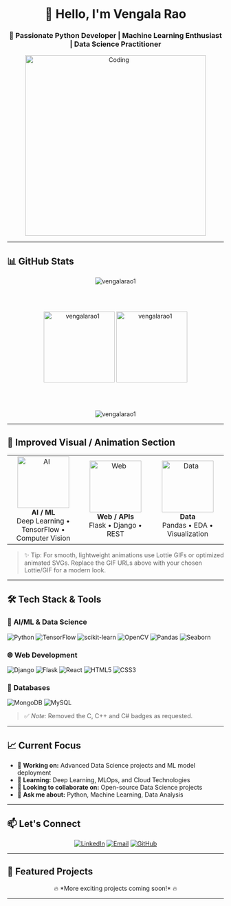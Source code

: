 <h1 align="center">👋 Hello, I'm Vengala Rao</h1>
<h3 align="center">🚀 Passionate Python Developer | Machine Learning Enthusiast | Data Science Practitioner</h3>

<div align="center">
  <!-- Hero animated GIF -->
  <img src="https://media3.giphy.com/media/26tn33aiTi1jkl6H6/giphy.gif" alt="Coding" width="420"/>
</div>

---

## 📊 GitHub Stats

<div align="center">

  <img src="https://komarev.com/ghpvc/?username=vengalarao1&label=Profile%20views&color=0e75b6&style=for-the-badge" alt="vengalarao1" />

  <br><br>

  <img src="https://github-readme-stats.vercel.app/api?username=vengalarao1&show_icons=true&theme=radical&hide_border=true" alt="vengalarao1" height="165" />
  <img src="https://github-readme-stats.vercel.app/api/top-langs?username=vengalarao1&show_icons=true&locale=en&layout=compact&theme=radical&hide_border=true" alt="vengalarao1" height="165" />

  <br><br>

  <img src="https://github-readme-streak-stats.herokuapp.com/?user=vengalarao1&theme=radical&hide_border=true" alt="vengalarao1" />

</div>

---

## 🎨 Improved Visual / Animation Section

<div align="center">

<!-- Example animated cards using GIFs (replace GIF links with your preferred animations) -->
<table><tr>
<td align="center" width="33%">
  <img src="https://media.giphy.com/media/L95W4wv8nnb9K/giphy.gif" alt="AI" width="120"/><br/>
  <strong>AI / ML</strong><br/>
  Deep Learning • TensorFlow • Computer Vision
</td>
<td align="center" width="33%">
  <img src="https://media.giphy.com/media/3o7aCU1f4Jc3Jd1ZbG/giphy.gif" alt="Web" width="120"/><br/>
  <strong>Web / APIs</strong><br/>
  Flask • Django • REST
</td>
<td align="center" width="33%">
  <img src="https://media.giphy.com/media/xT0GqFf5m5w8f3kI4g/giphy.gif" alt="Data" width="120"/><br/>
  <strong>Data</strong><br/>
  Pandas • EDA • Visualization
</td>
</tr></table>

</div>

> ✨ Tip: For smooth, lightweight animations use Lottie GIFs or optimized animated SVGs. Replace the GIF URLs above with your chosen Lottie/GIF for a modern look.

---

## 🛠️ Tech Stack & Tools

### 🤖 **AI/ML & Data Science**
![Python](https://img.shields.io/badge/Python-3776AB?style=for-the-badge&logo=python&logoColor=white)
![TensorFlow](https://img.shields.io/badge/TensorFlow-FF6F00?style=for-the-badge&logo=tensorflow&logoColor=white)
![scikit-learn](https://img.shields.io/badge/scikit--learn-F7931E?style=for-the-badge&logo=scikit-learn&logoColor=white)
![OpenCV](https://img.shields.io/badge/OpenCV-5C3EE8?style=for-the-badge&logo=opencv&logoColor=white)
![Pandas](https://img.shields.io/badge/Pandas-150458?style=for-the-badge&logo=pandas&logoColor=white)
![Seaborn](https://img.shields.io/badge/Seaborn-3776AB?style=for-the-badge)

### 🌐 **Web Development**
![Django](https://img.shields.io/badge/Django-092E20?style=for-the-badge&logo=django&logoColor=white)
![Flask](https://img.shields.io/badge/Flask-000000?style=for-the-badge&logo=flask&logoColor=white)
![React](https://img.shields.io/badge/React-20232A?style=for-the-badge&logo=react&logoColor=61DAFB)
![HTML5](https://img.shields.io/badge/HTML5-E34F26?style=for-the-badge&logo=html5&logoColor=white)
![CSS3](https://img.shields.io/badge/CSS3-1572B6?style=for-the-badge&logo=css3&logoColor=white)

### 💾 **Databases**
![MongoDB](https://img.shields.io/badge/MongoDB-47A248?style=for-the-badge&logo=mongodb&logoColor=white)
![MySQL](https://img.shields.io/badge/MySQL-4479A1?style=for-the-badge&logo=mysql&logoColor=white)

> ✅ *Note:* Removed the C, C++ and C# badges as requested.

---

## 📈 Current Focus

- 🔭 **Working on:** Advanced Data Science projects and ML model deployment  
- 🌱 **Learning:** Deep Learning, MLOps, and Cloud Technologies  
- 👯 **Looking to collaborate on:** Open-source Data Science projects  
- 💬 **Ask me about:** Python, Machine Learning, Data Analysis

---

## 📫 Let's Connect

<div align="center">

[![LinkedIn](https://img.shields.io/badge/LinkedIn-0077B5?style=for-the-badge&logo=linkedin&logoColor=white)](https://www.linkedin.com/in/vengala-rao-4087472a4/)
[![Email](https://img.shields.io/badge/Email-D14836?style=for-the-badge&logo=gmail&logoColor=white)](mailto:gaddamrao333@gmail.com)
[![GitHub](https://img.shields.io/badge/GitHub-100000?style=for-the-badge&logo=github&logoColor=white)](https://github.com/vengalarao1)

</div>

---

## 🎯 Featured Projects

<div align="center">
  🔥 *More exciting projects coming soon!* 🔥
</div>

---

<div align="center">

</div>
